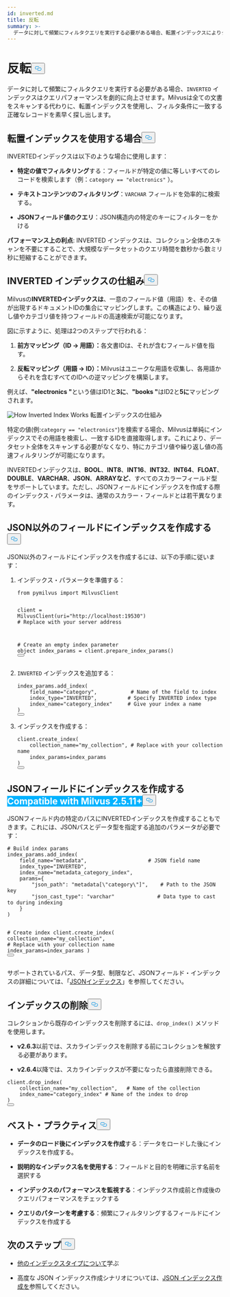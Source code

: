 ```yaml
---
id: inverted.md
title: 反転
summary: >-
  データに対して頻繁にフィルタクエリを実行する必要がある場合、転置インデックスによりクエリのパフォーマンスを劇的に向上させることができます。Milvusは、すべての文書をスキャンする代わりに、転置インデックスを使用して、フィルタ条件に一致する正確なレコードを迅速に検索します。
---
```

<h1 id="INVERTED" class="common-anchor-header">反転<button data-href="#INVERTED" class="anchor-icon" translate="no">
      <svg translate="no"
        aria-hidden="true"
        focusable="false"
        height="20"
        version="1.1"
        viewBox="0 0 16 16"
        width="16"
      >
        <path
          fill="#0092E4"
          fill-rule="evenodd"
          d="M4 9h1v1H4c-1.5 0-3-1.69-3-3.5S2.55 3 4 3h4c1.45 0 3 1.69 3 3.5 0 1.41-.91 2.72-2 3.25V8.59c.58-.45 1-1.27 1-2.09C10 5.22 8.98 4 8 4H4c-.98 0-2 1.22-2 2.5S3 9 4 9zm9-3h-1v1h1c1 0 2 1.22 2 2.5S13.98 12 13 12H9c-.98 0-2-1.22-2-2.5 0-.83.42-1.64 1-2.09V6.25c-1.09.53-2 1.84-2 3.25C6 11.31 7.55 13 9 13h4c1.45 0 3-1.69 3-3.5S14.5 6 13 6z"
        ></path>
      </svg>
    </button></h1><p>データに対して頻繁にフィルタクエリを実行する必要がある場合、<code translate="no">INVERTED</code> インデックスはクエリパフォーマンスを劇的に向上させます。Milvusは全ての文書をスキャンする代わりに、転置インデックスを使用し、フィルタ条件に一致する正確なレコードを素早く探し出します。</p>
<h2 id="When-to-use-INVERTED-indexes" class="common-anchor-header">転置インデックスを使用する場合<button data-href="#When-to-use-INVERTED-indexes" class="anchor-icon" translate="no">
      <svg translate="no"
        aria-hidden="true"
        focusable="false"
        height="20"
        version="1.1"
        viewBox="0 0 16 16"
        width="16"
      >
        <path
          fill="#0092E4"
          fill-rule="evenodd"
          d="M4 9h1v1H4c-1.5 0-3-1.69-3-3.5S2.55 3 4 3h4c1.45 0 3 1.69 3 3.5 0 1.41-.91 2.72-2 3.25V8.59c.58-.45 1-1.27 1-2.09C10 5.22 8.98 4 8 4H4c-.98 0-2 1.22-2 2.5S3 9 4 9zm9-3h-1v1h1c1 0 2 1.22 2 2.5S13.98 12 13 12H9c-.98 0-2-1.22-2-2.5 0-.83.42-1.64 1-2.09V6.25c-1.09.53-2 1.84-2 3.25C6 11.31 7.55 13 9 13h4c1.45 0 3-1.69 3-3.5S14.5 6 13 6z"
        ></path>
      </svg>
    </button></h2><p>INVERTEDインデックスは以下のような場合に使用します：</p>
<ul>
<li><p><strong>特定の値でフィルタリング</strong>する：フィールドが特定の値に等しいすべてのレコードを検索します（例：<code translate="no">category == &quot;electronics&quot;</code> ）。</p></li>
<li><p><strong>テキストコンテンツのフィルタリング</strong>：<code translate="no">VARCHAR</code> フィールドを効率的に検索する。</p></li>
<li><p><strong>JSONフィールド値のクエリ</strong>：JSON構造内の特定のキーにフィルターをかける</p></li>
</ul>
<p><strong>パフォーマンス上の利点</strong>: INVERTED インデックスは、コレクション全体のスキャンを不要にすることで、大規模なデータセットのクエリ時間を数秒から数ミリ秒に短縮することができます。</p>
<h2 id="How-INVERTED-indexes-work" class="common-anchor-header">INVERTED インデックスの仕組み<button data-href="#How-INVERTED-indexes-work" class="anchor-icon" translate="no">
      <svg translate="no"
        aria-hidden="true"
        focusable="false"
        height="20"
        version="1.1"
        viewBox="0 0 16 16"
        width="16"
      >
        <path
          fill="#0092E4"
          fill-rule="evenodd"
          d="M4 9h1v1H4c-1.5 0-3-1.69-3-3.5S2.55 3 4 3h4c1.45 0 3 1.69 3 3.5 0 1.41-.91 2.72-2 3.25V8.59c.58-.45 1-1.27 1-2.09C10 5.22 8.98 4 8 4H4c-.98 0-2 1.22-2 2.5S3 9 4 9zm9-3h-1v1h1c1 0 2 1.22 2 2.5S13.98 12 13 12H9c-.98 0-2-1.22-2-2.5 0-.83.42-1.64 1-2.09V6.25c-1.09.53-2 1.84-2 3.25C6 11.31 7.55 13 9 13h4c1.45 0 3-1.69 3-3.5S14.5 6 13 6z"
        ></path>
      </svg>
    </button></h2><p>Milvusの<strong>INVERTEDインデックスは</strong>、一意のフィールド値（用語）を、その値が出現するドキュメントIDの集合にマッピングします。この構造により、繰り返し値やカテゴリ値を持つフィールドの高速検索が可能になります。</p>
<p>図に示すように、処理は2つのステップで行われる：</p>
<ol>
<li><p><strong>前方マッピング（ID → 用語）：</strong>各文書IDは、それが含むフィールド値を指す。</p></li>
<li><p><strong>反転マッピング（用語 → ID）：</strong>Milvusはユニークな用語を収集し、各用語からそれを含むすべてのIDへの逆マッピングを構築します。</p></li>
</ol>
<p>例えば、<strong>"electronics "</strong>という値はID1と<strong>3に</strong>、<strong>"books "</strong>はID2と<strong>5に</strong>マッピングされます。</p>
<p>
  
   <span class="img-wrapper"> <img translate="no" src="/docs/v2.6.x/assets/how-inverted-index-works.png" alt="How Inverted Index Works" class="doc-image" id="how-inverted-index-works" />
   </span> <span class="img-wrapper"> <span>転置インデックスの仕組み</span> </span></p>
<p>特定の値(例:<code translate="no">category == &quot;electronics&quot;</code>)を検索する場合、Milvusは単純にインデックスでその用語を検索し、一致するIDを直接取得します。これにより、データセット全体をスキャンする必要がなくなり、特にカテゴリ値や繰り返し値の高速フィルタリングが可能になります。</p>
<p>INVERTEDインデックスは、<strong>BOOL</strong>、<strong>INT8</strong>、<strong>INT16</strong>、<strong>INT32</strong>、<strong>INT64</strong>、<strong>FLOAT</strong>、<strong>DOUBLE</strong>、<strong>VARCHAR</strong>、<strong>JSON</strong>、<strong>ARRAYなど</strong>、すべてのスカラーフィールド型をサポートしています。ただし、JSONフィールドにインデックスを作成する際のインデックス・パラメータは、通常のスカラー・フィールドとは若干異なります。</p>
<h2 id="Create-indexes-on-non-JSON-fields" class="common-anchor-header">JSON以外のフィールドにインデックスを作成する<button data-href="#Create-indexes-on-non-JSON-fields" class="anchor-icon" translate="no">
      <svg translate="no"
        aria-hidden="true"
        focusable="false"
        height="20"
        version="1.1"
        viewBox="0 0 16 16"
        width="16"
      >
        <path
          fill="#0092E4"
          fill-rule="evenodd"
          d="M4 9h1v1H4c-1.5 0-3-1.69-3-3.5S2.55 3 4 3h4c1.45 0 3 1.69 3 3.5 0 1.41-.91 2.72-2 3.25V8.59c.58-.45 1-1.27 1-2.09C10 5.22 8.98 4 8 4H4c-.98 0-2 1.22-2 2.5S3 9 4 9zm9-3h-1v1h1c1 0 2 1.22 2 2.5S13.98 12 13 12H9c-.98 0-2-1.22-2-2.5 0-.83.42-1.64 1-2.09V6.25c-1.09.53-2 1.84-2 3.25C6 11.31 7.55 13 9 13h4c1.45 0 3-1.69 3-3.5S14.5 6 13 6z"
        ></path>
      </svg>
    </button></h2><p>JSON以外のフィールドにインデックスを作成するには、以下の手順に従います：</p>
<ol>
<li><p>インデックス・パラメータを準備する：</p>
<pre><code translate="no" class="language-python"><span class="hljs-keyword">from</span> pymilvus <span class="hljs-keyword">import</span> MilvusClient

client = MilvusClient(uri=<span class="hljs-string">&quot;http://localhost:19530&quot;</span>) <span class="hljs-comment"># Replace with your server address</span>

<span class="hljs-comment"># Create an empty index parameter object</span>
index_params = client.prepare_index_params()
<button class="copy-code-btn"></button></code></pre></li>
<li><p><code translate="no">INVERTED</code> インデックスを追加する：</p>
<pre><code translate="no" class="language-python">index_params.add_index(
    field_name=<span class="hljs-string">&quot;category&quot;</span>,           <span class="hljs-comment"># Name of the field to index</span>
<span class="highlighted-wrapper-line">    index_type=<span class="hljs-string">&quot;INVERTED&quot;</span>,          <span class="hljs-comment"># Specify INVERTED index type</span></span>
    index_name=<span class="hljs-string">&quot;category_index&quot;</span>     <span class="hljs-comment"># Give your index a name</span>
)
<button class="copy-code-btn"></button></code></pre></li>
<li><p>インデックスを作成する：</p>
<pre><code translate="no" class="language-python">client.create_index(
    collection_name=<span class="hljs-string">&quot;my_collection&quot;</span>, <span class="hljs-comment"># Replace with your collection name</span>
    index_params=index_params
)
<button class="copy-code-btn"></button></code></pre></li>
</ol>
<h2 id="Create-indexes-on-JSON-fields--Milvus-2511+" class="common-anchor-header">JSONフィールドにインデックスを作成する<span class="beta-tag" style="background-color:rgb(0, 179, 255);color:white" translate="no">Compatible with Milvus 2.5.11+</span><button data-href="#Create-indexes-on-JSON-fields--Milvus-2511+" class="anchor-icon" translate="no">
      <svg translate="no"
        aria-hidden="true"
        focusable="false"
        height="20"
        version="1.1"
        viewBox="0 0 16 16"
        width="16"
      >
        <path
          fill="#0092E4"
          fill-rule="evenodd"
          d="M4 9h1v1H4c-1.5 0-3-1.69-3-3.5S2.55 3 4 3h4c1.45 0 3 1.69 3 3.5 0 1.41-.91 2.72-2 3.25V8.59c.58-.45 1-1.27 1-2.09C10 5.22 8.98 4 8 4H4c-.98 0-2 1.22-2 2.5S3 9 4 9zm9-3h-1v1h1c1 0 2 1.22 2 2.5S13.98 12 13 12H9c-.98 0-2-1.22-2-2.5 0-.83.42-1.64 1-2.09V6.25c-1.09.53-2 1.84-2 3.25C6 11.31 7.55 13 9 13h4c1.45 0 3-1.69 3-3.5S14.5 6 13 6z"
        ></path>
      </svg>
    </button></h2><p>JSONフィールド内の特定のパスにINVERTEDインデックスを作成することもできます。これには、JSONパスとデータ型を指定する追加のパラメータが必要です：</p>
<pre><code translate="no" class="language-python"><span class="hljs-comment"># Build index params</span>
index_params.add_index(
    field_name=<span class="hljs-string">&quot;metadata&quot;</span>,                    <span class="hljs-comment"># JSON field name</span>
<span class="highlighted-wrapper-line">    index_type=<span class="hljs-string">&quot;INVERTED&quot;</span>,</span>
    index_name=<span class="hljs-string">&quot;metadata_category_index&quot;</span>,
<span class="highlighted-comment-line">    params={</span>
<span class="highlighted-comment-line">        <span class="hljs-string">&quot;json_path&quot;</span>: <span class="hljs-string">&quot;metadata[\&quot;category\&quot;]&quot;</span>,    <span class="hljs-comment"># Path to the JSON key</span></span>
<span class="highlighted-comment-line">        <span class="hljs-string">&quot;json_cast_type&quot;</span>: <span class="hljs-string">&quot;varchar&quot;</span>              <span class="hljs-comment"># Data type to cast to during indexing</span></span>
<span class="highlighted-comment-line">    }</span>
)

<span class="hljs-comment"># Create index</span>
client.create_index(
    collection_name=<span class="hljs-string">&quot;my_collection&quot;</span>, <span class="hljs-comment"># Replace with your collection name</span>
    index_params=index_params
)
<button class="copy-code-btn"></button></code></pre>
<p>サポートされているパス、データ型、制限など、JSONフィールド・インデックスの詳細については、「<a href="/docs/ja/json-indexing.md">JSONインデックス</a>」を参照してください。</p>
<h2 id="Drop-an-index" class="common-anchor-header">インデックスの削除<button data-href="#Drop-an-index" class="anchor-icon" translate="no">
      <svg translate="no"
        aria-hidden="true"
        focusable="false"
        height="20"
        version="1.1"
        viewBox="0 0 16 16"
        width="16"
      >
        <path
          fill="#0092E4"
          fill-rule="evenodd"
          d="M4 9h1v1H4c-1.5 0-3-1.69-3-3.5S2.55 3 4 3h4c1.45 0 3 1.69 3 3.5 0 1.41-.91 2.72-2 3.25V8.59c.58-.45 1-1.27 1-2.09C10 5.22 8.98 4 8 4H4c-.98 0-2 1.22-2 2.5S3 9 4 9zm9-3h-1v1h1c1 0 2 1.22 2 2.5S13.98 12 13 12H9c-.98 0-2-1.22-2-2.5 0-.83.42-1.64 1-2.09V6.25c-1.09.53-2 1.84-2 3.25C6 11.31 7.55 13 9 13h4c1.45 0 3-1.69 3-3.5S14.5 6 13 6z"
        ></path>
      </svg>
    </button></h2><p>コレクションから既存のインデックスを削除するには、<code translate="no">drop_index()</code> メソッドを使用します。</p>
<div class="alert note">
<ul>
<li><p><strong>v2.6.3</strong>以前では、スカラインデックスを削除する前にコレクションを解放する必要があります。</p></li>
<li><p><strong>v2.6.4</strong>以降では、スカラインデックスが不要になったら直接削除できる。</p></li>
</ul>
</div>
<pre><code translate="no" class="language-python">client.drop_index(
    collection_name=<span class="hljs-string">&quot;my_collection&quot;</span>,   <span class="hljs-comment"># Name of the collection</span>
    index_name=<span class="hljs-string">&quot;category_index&quot;</span> <span class="hljs-comment"># Name of the index to drop</span>
)
<button class="copy-code-btn"></button></code></pre>
<h2 id="Best-practices" class="common-anchor-header">ベスト・プラクティス<button data-href="#Best-practices" class="anchor-icon" translate="no">
      <svg translate="no"
        aria-hidden="true"
        focusable="false"
        height="20"
        version="1.1"
        viewBox="0 0 16 16"
        width="16"
      >
        <path
          fill="#0092E4"
          fill-rule="evenodd"
          d="M4 9h1v1H4c-1.5 0-3-1.69-3-3.5S2.55 3 4 3h4c1.45 0 3 1.69 3 3.5 0 1.41-.91 2.72-2 3.25V8.59c.58-.45 1-1.27 1-2.09C10 5.22 8.98 4 8 4H4c-.98 0-2 1.22-2 2.5S3 9 4 9zm9-3h-1v1h1c1 0 2 1.22 2 2.5S13.98 12 13 12H9c-.98 0-2-1.22-2-2.5 0-.83.42-1.64 1-2.09V6.25c-1.09.53-2 1.84-2 3.25C6 11.31 7.55 13 9 13h4c1.45 0 3-1.69 3-3.5S14.5 6 13 6z"
        ></path>
      </svg>
    </button></h2><ul>
<li><p><strong>データのロード後にインデックスを作成</strong>する：データをロードした後にインデックスを作成する。</p></li>
<li><p><strong>説明的なインデックス名を使用する</strong>：フィールドと目的を明確に示す名前を選択する</p></li>
<li><p><strong>インデックスのパフォーマンスを監視する</strong>：インデックス作成前と作成後のクエリパフォーマンスをチェックする</p></li>
<li><p><strong>クエリのパターンを考慮する</strong>：頻繁にフィルタリングするフィールドにインデックスを作成する</p></li>
</ul>
<h2 id="Next-steps" class="common-anchor-header">次のステップ<button data-href="#Next-steps" class="anchor-icon" translate="no">
      <svg translate="no"
        aria-hidden="true"
        focusable="false"
        height="20"
        version="1.1"
        viewBox="0 0 16 16"
        width="16"
      >
        <path
          fill="#0092E4"
          fill-rule="evenodd"
          d="M4 9h1v1H4c-1.5 0-3-1.69-3-3.5S2.55 3 4 3h4c1.45 0 3 1.69 3 3.5 0 1.41-.91 2.72-2 3.25V8.59c.58-.45 1-1.27 1-2.09C10 5.22 8.98 4 8 4H4c-.98 0-2 1.22-2 2.5S3 9 4 9zm9-3h-1v1h1c1 0 2 1.22 2 2.5S13.98 12 13 12H9c-.98 0-2-1.22-2-2.5 0-.83.42-1.64 1-2.09V6.25c-1.09.53-2 1.84-2 3.25C6 11.31 7.55 13 9 13h4c1.45 0 3-1.69 3-3.5S14.5 6 13 6z"
        ></path>
      </svg>
    </button></h2><ul>
<li><p><a href="/docs/ja/index-explained.md">他のインデックスタイプについて</a>学ぶ</p></li>
<li><p>高度な JSON インデックス作成シナリオについては、<a href="/docs/ja/json-indexing.md">JSON インデックス作成を</a>参照してください。</p></li>
</ul>

